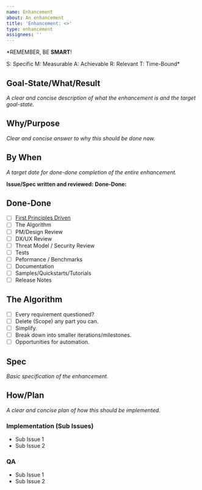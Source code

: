 ```yaml
---
name: Enhancement
about: An enhancement
title: 'Enhancement: <>'
type: enhancement
assignees: ''
---
```


\*REMEMBER, BE **SMART**!

S: Specific
M: Measurable
A: Achievable
R: Relevant
T: Time-Bound\*

## Goal-State/What/Result

_A clear and concise description of what the enhancement is and the target goal-state._

## Why/Purpose

_Clear and concise answer to why this should be done now._

## By When

_A target date for done-done completion of the entire enhancement._

**Issue/Spec written and reviewed:** <Target Date>
**Done-Done:** <Target Date>

## Done-Done

- [ ] [First Principles Driven](https://github.com/spiceai/spiceai/blob/trunk/docs/PRINCIPLES.md)
- [ ] The Algorithm
- [ ] PM/Design Review
- [ ] DX/UX Review
- [ ] Threat Model / Security Review
- [ ] Tests
- [ ] Peformance / Benchmarks
- [ ] Documentation
- [ ] Samples/Quickstarts/Tutorials
- [ ] Release Notes

## The Algorithm

- [ ] Every requirement questioned?
- [ ] Delete (Scope) any part you can.
- [ ] Simplify.
- [ ] Break down into smaller iterations/milestones.
- [ ] Opportunities for automation.

## Spec

_Basic specification of the enhancement._

## How/Plan

_A clear and concise plan of how this should be implemented._

### Implementation (Sub Issues)

- Sub Issue 1
- Sub Issue 2

### QA

- Sub Issue 1
- Sub Issue 2
